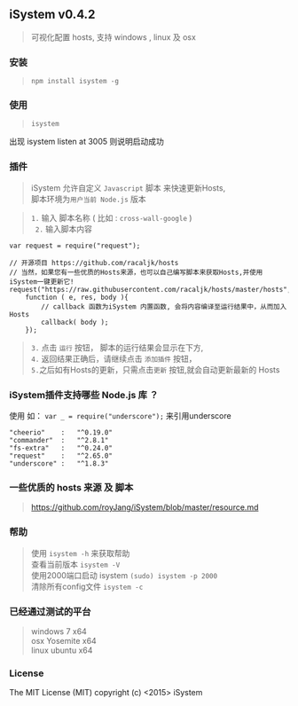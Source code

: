 ## iSystem v0.4.2

> 可视化配置 hosts, 支持 windows , linux 及 osx

### 安装

> `npm install isystem -g`

### 使用
> ` isystem `   

出现 isystem listen at 3005 则说明启动成功

### 插件
> iSystem 允许自定义 `Javascript` 脚本 来快速更新Hosts,     
> 脚本环境为`用户当前 Node.js` 版本      

>  `1.` 输入 脚本名称 (  比如 : `cross-wall-google`  )    
> ` 2.` 输入脚本内容    
```
var request = require("request");

// 开源项目 https://github.com/racaljk/hosts
// 当然，如果您有一些优质的Hosts来源，也可以自己编写脚本来获取Hosts,并使用iSystem一键更新它!
request("https://raw.githubusercontent.com/racaljk/hosts/master/hosts", 
	function ( e, res, body ){
		// callback 函数为iSystem 内置函数, 会将内容编译至运行结果中，从而加入Hosts
	  	callback( body );
	});	
```
> `3.` 点击  `运行` 按钮， 脚本的运行结果会显示在下方,     
> `4.` 返回结果正确后，请继续点击 `添加插件` 按钮，     
> `5.`之后如有Hosts的更新，只需点击`更新` 按钮,就会自动更新最新的 Hosts      

### iSystem插件支持哪些 Node.js 库 ？
使用 如： `var _ = require("underscore");`  来引用underscore
```
"cheerio"    :   "^0.19.0"
"commander"  :   "^2.8.1"
"fs-extra"   :   "^0.24.0"
"request"    :   "^2.65.0"
"underscore" :   "^1.8.3"
```

### 一些优质的 hosts 来源 及 脚本

> https://github.com/royJang/iSystem/blob/master/resource.md
 
### 帮助  

> 使用 `isystem -h` 来获取帮助           
查看当前版本 ` isystem -V `        
使用2000端口启动 isystem ` (sudo) isystem -p 2000 `         
清除所有config文件 ` isystem -c `      

### 已经通过测试的平台

> windows 7 	    x64    
osx 	Yosemite 	x64    
linux 	ubuntu 		x64              


### License 

The MIT License (MIT) copyright (c) <2015> iSystem